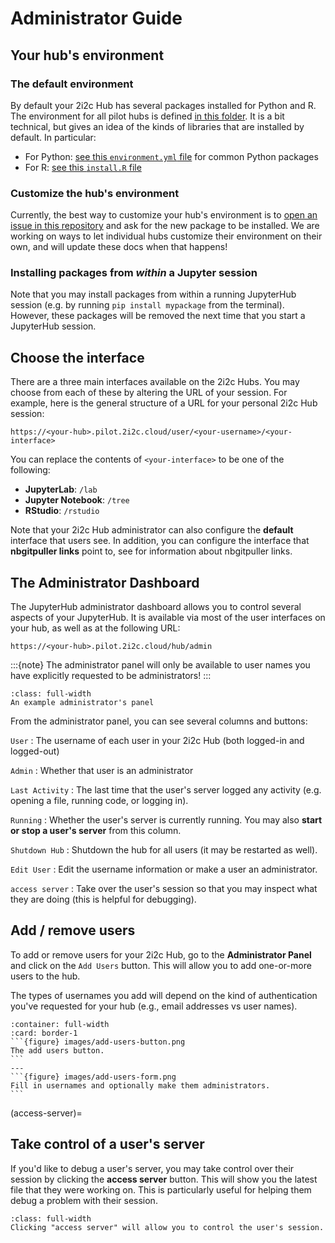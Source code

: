 # Administrator Guide

## Your hub's environment

### The default environment

By default your 2i2c Hub has several packages installed for Python and R. The environment for all pilot hubs is defined [in this folder](https://github.com/2i2c-org/low-touch-hubs/tree/master/image). It is a bit technical, but gives an idea of the kinds of libraries that are installed by default. In particular:

- For Python: [see this `environment.yml` file](https://github.com/2i2c-org/low-touch-hubs/blob/master/image/environment.yml) for common Python packages
- For R: [see this `install.R` file](https://github.com/2i2c-org/low-touch-hubs/blob/master/image/install.R)

### Customize the hub's environment

Currently, the best way to customize your hub's environment is to [open an issue in this repository](https://github.com/2i2c-org/pilot/issues/new?labels=enhancement&template=tech-request.md) and ask for the new package to be installed. We are working on ways to let individual hubs customize their environment on their own, and will update these docs when that happens!

### Installing packages from *within* a Jupyter session

Note that you may install packages from within a running JupyterHub session (e.g. by running `pip install mypackage` from the terminal). However, these packages will be removed the next time that you start a JupyterHub session.

## Choose the interface

There are a three main interfaces available on the 2i2c Hubs. You may choose from each of these by altering the URL of your session. For example, here is the general structure of a URL for your personal 2i2c Hub session:

```
https://<your-hub>.pilot.2i2c.cloud/user/<your-username>/<your-interface>
```

You can replace the contents of `<your-interface>` to be one of the following:

- **JupyterLab**: `/lab`
- **Jupyter Notebook**: `/tree`
- **RStudio**: `/rstudio`

Note that your 2i2c Hub administrator can also configure the **default** interface that users see. In addition, you can configure the interface that **nbgitpuller links** point to, see [](include-content) for information about nbgitpuller links.

## The Administrator Dashboard

The JupyterHub administrator dashboard allows you to control several aspects of your JupyterHub. It is available via most of the user interfaces on your hub, as well as at the following URL:

```
https://<your-hub>.pilot.2i2c.cloud/hub/admin
```

:::{note}
The administrator panel will only be available to user names you have explicitly requested to be administrators!
:::

```{figure} images/admin-panel.png
:class: full-width
An example administrator's panel
```

From the administrator panel, you can see several columns and buttons:

`User`
: The username of each user in your 2i2c Hub (both logged-in and logged-out)

`Admin`
: Whether that user is an administrator

`Last Activity`
: The last time that the user's server logged any activity (e.g. opening a file, running code, or logging in).

`Running`
: Whether the user's server is currently running. You may also **start or stop a user's server** from this column.

`Shutdown Hub`
: Shutdown the hub for all users (it may be restarted as well).

`Edit User`
: Edit the username information or make a user an administrator.

`access server`
: Take over the user's session so that you may inspect what they are doing (this is helpful for debugging).

## Add / remove users

To add or remove users for your 2i2c Hub, go to the **Administrator Panel** and click on the `Add Users` button. This will allow you to add one-or-more users to the hub.

The types of usernames you add will depend on the kind of authentication you've requested for your hub (e.g., email addresses vs user names).

````{panels}
:container: full-width
:card: border-1
```{figure} images/add-users-button.png
The add users button.
```
---
```{figure} images/add-users-form.png
Fill in usernames and optionally make them administrators.
```
````

(access-server)=
## Take control of a user's server

If you'd like to debug a user's server, you may take control over their session by clicking the **access server** button. This will show you the latest file that they were working on. This is particularly useful for helping them debug a problem with their session.

```{figure} images/access-server.png
:class: full-width
Clicking "access server" will allow you to control the user's session.
```
